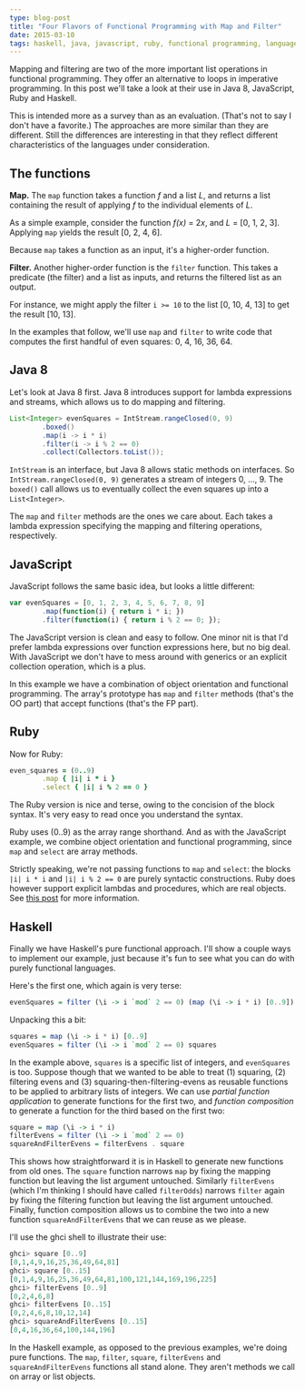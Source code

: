 ```yaml
---
type: blog-post
title: "Four Flavors of Functional Programming with Map and Filter"
date: 2015-03-10
tags: haskell, java, javascript, ruby, functional programming, language comparison
---
```


Mapping and filtering are two of the more important list operations in functional programming. They offer an alternative to loops in imperative programming. In this post we'll take a look at their use in Java 8, JavaScript, Ruby and Haskell.

This is intended more as a survey than as an evaluation. (That's not to say I don't have a favorite.) The approaches are more similar than they are different. Still the differences are interesting in that they reflect different characteristics of the languages under consideration.

## The functions

**Map.** The `map` function takes a function *f* and a list *L*, and returns a list containing the result of applying *f* to the individual elements of *L*.

As a simple example, consider the function *f(x)* = 2*x*, and *L* = [0, 1, 2, 3]. Applying `map` yields the result [0, 2, 4, 6].

Because `map` takes a function as an input, it's a higher-order function.

**Filter.** Another higher-order function is the `filter` function. This takes a predicate (the filter) and a list as inputs, and returns the filtered list as an output.

For instance, we might apply the filter `i >= 10` to the list [0, 10, 4, 13] to get the result [10, 13].

In the examples that follow, we'll use `map` and `filter` to write code that computes the first handful of even squares: 0, 4, 16, 36, 64.

## Java 8

Let's look at Java 8 first. Java 8 introduces support for lambda expressions and streams, which allows us to do mapping and filtering.

~~~ java
List<Integer> evenSquares = IntStream.rangeClosed(0, 9)
        .boxed()
        .map(i -> i * i)
        .filter(i -> i % 2 == 0)
        .collect(Collectors.toList());
~~~

`IntStream` is an interface, but Java 8 allows static methods on interfaces. So `IntStream.rangeClosed(0, 9)` generates a stream of integers 0, ..., 9. The `boxed()` call allows us to eventually collect the even squares up into a `List<Integer>`.

The `map` and `filter` methods are the ones we care about. Each takes a lambda expression specifying the mapping and filtering operations, respectively.

## JavaScript

JavaScript follows the same basic idea, but looks a little different:

~~~ javascript
var evenSquares = [0, 1, 2, 3, 4, 5, 6, 7, 8, 9]
        .map(function(i) { return i * i; })
        .filter(function(i) { return i % 2 == 0; });
~~~

The JavaScript version is clean and easy to follow. One minor nit is that I'd prefer lambda expressions over function expressions here, but no big deal. With JavaScript we don't have to mess around with generics or an explicit collection operation, which is a plus.

In this example we have a combination of object orientation and functional programming. The array's prototype has `map` and `filter` methods (that's the OO part) that accept functions (that's the FP part).

## Ruby

Now for Ruby:

~~~ ruby
even_squares = (0..9)
        .map { |i| i * i }
        .select { |i| i % 2 == 0 }
~~~

The Ruby version is nice and terse, owing to the concision of the block syntax. It's very easy to read once you understand the syntax.

Ruby uses (0..9) as the array range shorthand. And as with the JavaScript example, we combine object orientation and functional programming, since `map` and `select` are array methods.

Strictly speaking, we're not passing functions to `map` and `select`: the blocks `|i| i * i` and `|i| i % 2 == 0` are purely syntactic constructions. Ruby does however support explicit lambdas and procedures, which are real objects. See [this post](http://awaxman11.github.io/blog/2013/08/05/what-is-the-difference-between-a-block/) for more information.

## Haskell

Finally we have Haskell's pure functional approach. I'll show a couple ways to implement our example, just because it's fun to see what you can do with purely functional languages.

Here's the first one, which again is very terse:

~~~ haskell
evenSquares = filter (\i -> i `mod` 2 == 0) (map (\i -> i * i) [0..9])
~~~

Unpacking this a bit:

~~~ haskell
squares = map (\i -> i * i) [0..9]
evenSquares = filter (\i -> i `mod` 2 == 0) squares
~~~

In the example above, `squares` is a specific list of integers, and `evenSquares` is too. Suppose though that we wanted to be able to treat (1) squaring, (2) filtering evens and (3) squaring-then-filtering-evens as reusable functions to be applied to arbitrary lists of integers. We can use *partial function application* to generate functions for the first two, and *function composition* to generate a function for the third based on the first two:

~~~ haskell
square = map (\i -> i * i)
filterEvens = filter (\i -> i `mod` 2 == 0)
squareAndFilterEvens = filterEvens . square
~~~

This shows how straightforward it is in Haskell to generate new functions from old ones. The `square` function narrows `map` by fixing the mapping function but leaving the list argument untouched. Similarly `filterEvens` (which I'm thinking I should have called `filterOdds`) narrows `filter` again by fixing the filtering function but leaving the list argument untouched. Finally, function composition allows us to combine the two into a new function `squareAndFilterEvens` that we can reuse as we please.

I'll use the ghci shell to illustrate their use:

~~~ haskell
ghci> square [0..9]
[0,1,4,9,16,25,36,49,64,81]
ghci> square [0..15]
[0,1,4,9,16,25,36,49,64,81,100,121,144,169,196,225]
ghci> filterEvens [0..9]
[0,2,4,6,8]
ghci> filterEvens [0..15]
[0,2,4,6,8,10,12,14]
ghci> squareAndFilterEvens [0..15]
[0,4,16,36,64,100,144,196]
~~~

In the Haskell example, as opposed to the previous examples, we're doing pure functions. The `map`, `filter`, `square`, `filterEvens` and `squareAndFilterEvens` functions all stand alone. They aren't methods we call on array or list objects.
